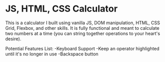 # JS, HTML, CSS Calculator

This is a calculator I built using vanilla JS, DOM manipulation,
HTML, CSS Grid, Flexbox, and other skills. It is fully functional
and meant to calculate two numbers at a time (you can string
together operations to your heart's desire).

Potential Features List:
-Keyboard Support
-Keep an operator highlighted until it's no longer in use
-Backspace button